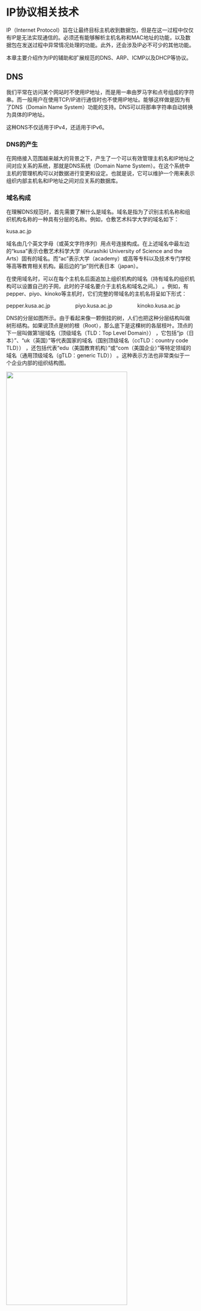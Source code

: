 # IP协议相关技术
IP（Internet Protocol）旨在让最终目标主机收到数据包，但是在这一过程中仅仅有IP是无法实现通信的。必须还有能够解析主机名称和MAC地址的功能，以及数据包在发送过程中异常情况处理的功能。此外，还会涉及IP必不可少的其他功能。

本章主要介绍作为IP的辅助和扩展规范的DNS、ARP、ICMP以及DHCP等协议。

## DNS
我们平常在访问某个网站时不使用IP地址，而是用一串由罗马字和点号组成的字符串。而一般用户在使用TCP/IP进行通信时也不使用IP地址。能够这样做是因为有了DNS（Domain Name System）功能的支持。DNS可以将那串字符串自动转换为具体的IP地址。

这种DNS不仅适用于IPv4，还适用于IPv6。

### DNS的产生
在网络接入范围越来越大的背景之下，产生了一个可以有效管理主机名和IP地址之间对应关系的系统，那就是DNS系统（Domain Name System）。在这个系统中主机的管理机构可以对数据进行变更和设定。也就是说，它可以维护一个用来表示组织内部主机名和IP地址之间对应关系的数据库。

### 域名构成
在理解DNS规范时，首先需要了解什么是域名。域名是指为了识别主机名称和组织机构名称的一种具有分层的名称。例如，仓敷艺术科学大学的域名如下：

kusa.ac.jp

域名由几个英文字母（或英文字符序列）用点号连接构成。在上述域名中最左边的“kusa”表示仓敷艺术科学大学（Kurashiki University of Science and the Arts）固有的域名。而“ac”表示大学（academy）或高等专科以及技术专门学校等高等教育相关机构。最后边的“jp”则代表日本（japan）。

在使用域名时，可以在每个主机名后面追加上组织机构的域名（持有域名的组织机构可以设置自己的子网，此时的子域名要介于主机名和域名之间。） 。例如，有pepper、piyo、kinoko等主机时，它们完整的带域名的主机名将呈如下形式：

pepper.kusa.ac.jp $~~~~~~~~~~~~~~~$ piyo.kusa.ac.jp $~~~~~~~~~~~~~~~$  kinoko.kusa.ac.jp

DNS的分层如图所示。由于看起来像一颗倒挂的树，人们也把这种分层结构叫做树形结构。如果说顶点是树的根（Root），那么底下是这棵树的各层枝叶。顶点的下一层叫做第1层域名（顶级域名（TLD：Top Level Domain）） ，它包括“jp（日本）”、“uk（英国）”等代表国家的域名（国别顶级域名（ccTLD：country code TLD）） ，还包括代表“edu（美国教育机构）”或“com（美国企业）”等特定领域的域名（通用顶级域名（gTLD：generic TLD）） 。这种表示方法也非常类似于一个企业内部的组织结构图。

<img src=".//5/1.png" width="80%">

#### 域名服务器
域名服务器是指管理域名的主机和相应的软件，它可以管理所在分层的域的相关信息。其所管理的分层叫做ZONE。如图所示，每层都设有一个域名服务器。

<img src=".//5/2.png" width="80%">

根部所设置的DNS叫做根域名服务器。它对DNS的检索数据功能起着至关重要的作用。根域名服务器中注册着根以下第1层域名服务器的IP地址。以图为例，根域名服务器中，注册了那些管理的域名服务器的IP地址。反之，如果想要新增一个类似jp或org的域名或修改某个已有域名，就得在根域名服务器中进行追加或变更。

如果某一层下面再没有其他分层，就可以自由地指定主机名称或子网名称。不过，如果想修改该分层的域名或重新设置域名服务器的IP地址，还必须得在其上层的域名服务器中进行追加或修改。

因此，域名和域名服务器需要按照分层进行设置。如果域名服务器宕机，那么针对该域的DNS查询也就无法正常工作。因此，为了提高容灾能力，一般会设置至少两个以上的域名服务器。一旦第一个域名服务器无法提供查询时，就会自动转到第二个甚至第三个域名服务器上进行，以此可以按照顺序进行灾备处理。

所有的域名服务器都必须注册根域名服务器的IP地址。因为DNS根据IP地址进行检索时，需要从根域名服务器开始按顺序进行。

#### 解析器
进行DNS查询的主机和软件叫做DNS解析器。用户所使用的工作站或个人电脑都属于解析器。一个解析器至少要注册一个以上域名服务器的IP地址。通常，它至少包括组织内部的域名服务器的IP地址。

### DNS查询
<img src=".//5/3.png" width="80%">

解析器为了调查IP地址，向域名服务器（该图中，不仅可以访问同一域中的域名服务器，还可以访问其他域的域名服务器。） 进行查询处理。接收这个查询请求的域名服务器首先会在自己的数据库进行查找。如果有该域名所对应的IP地址就返回。如果没有，则域名服务器再向上一层根域名服务器进行查询处理。因此，如图所示，从根开始对这棵树按照顺序进行遍历，直到找到指定的域名服务器，并由这个域名服务器返回想要的数据。

解析器和域名服务器将最新了解到的信息暂时保存在缓存里（缓存的时限可以在提供信息的域名服务上进行设置。） 。这样，可以减少每次查询时的性能消耗。

<img src=".//5/4.png" width="80%">

1.首先搜索浏览器的 DNS 缓存，缓存中维护一张域名与 IP 地址的对应表

2.若没有命中，则继续搜索操作系统的 DNS 缓存

3.若仍然没有命中，则操作系统将域名发送至本地域名服务器，本地域名服务器采用递归查询自己的 DNS 缓存，查找成功则返回结果

4.若本地域名服务器的 DNS 缓存没有命中，则本地域名服务器向上级域名服务器进行迭代查询

5.首先本地域名服务器向根域名服务器发起请求，根域名服务器返回顶级域名服务器的地址给本地服务器

6.本地域名服务器拿到这个顶级域名服务器的地址后，就向其发起请求，获取权限域名服务器的地址

7.本地域名服务器根据权限域名服务器的地址向其发起请求，最终得到该域名对应的 IP 地址

8.本地域名服务器将得到的 IP 地址返回给操作系统，同时自己将 IP 地址缓存起来

9.操作系统将 IP 地址返回给浏览器，同时自己也将 IP 地址缓存起

10.至此，浏览器就得到了域名对应的 IP 地址，并将 IP 地址缓存起

### DNS的其他信息
前面提到DNS是一种通过主机名检索IP地址的系统。然而，它所管理的信息不仅仅是这些主机名跟IP地址之间的映射关系。它还要管理众多其他信息。

<img src=".//5/5.png" width="50%">

## ARP
只要确定了IP地址，就可以向这个目标地址发送IP数据报。然而，在底层数据链路层，进行实际通信时却有必要了解每个IP地址所对应的MAC地址。

### ARP概要
ARP（Address Resolution Protocol） 是一种解决地址问题的协议。以目标IP地址为线索，用来定位下一个应该接收数据分包的网络设备对应的MAC地址。如果目标主机不在同一个链路上时，可以通过ARP查找下一跳路由器的MAC地址。不过ARP只适用于IPv4，不能用于IPv6。IPv6中可以用ICMPv6替代ARP发送邻居探索消息.

### ARP工作机制
简单地说，ARP是借助ARP请求与ARP响应两种类型的包确定MAC地址的。

如图所示，假定主机A向同一链路上的主机B发送IP包，主机A的IP地址为172.20.1.1，主机B的IP地址为172.20.1.2，它们互不知道对方的MAC地址。

<img src=".//5/6.png" width="80%">

主机A为了获得主机B的MAC地址，起初要通过广播发送一个ARP请求包。这个包中包含了想要了解其MAC地址的主机IP地址。也就是说，ARP请求包中已经包含了主机B的IP地址172.20.1.2。由于广播的包可以被同一个链路上所有的主机或路由器接收，因此ARP的请求包也就会被这同一个链路上所有的主机和路由器进行解析。如果ARP请求包中的目标IP地址与自己的IP地址一致，那么这个节点就将自己的MAC地址塞入ARP响应包返回给主机A。

如果每发送一个IP数据报都要进行一次ARP请求以此确定MAC地址，那将会造成不必要的网络流量，因此，通常的做法是把获取到的MAC地址缓存（是指预见到同样的信息可能会再次使用，从而在内存中开辟一块区域记忆这些信息。）一段时间。即把第一次通过ARP获取到的MAC地址作为IP对MAC的映射关系记忆到一个ARP缓存表中，下一次再向这个IP地址发送数据报时不需再重新发送ARP请求，而是直接使用这个缓存表当中的MAC地址进行数据报的发送。

<img src=".//5/7.png" width="80%">

### 跨数据链路情况
如图所示，主机A想要发送IP数据报给主机B时必须得经过路由器C。即使知道了主机B的MAC地址，由于路由器C会隔断两个网络，还是无法实现直接从主机A发送数据报给主机B。此时，主机A必须得先将数据报发送给路由器C的MAC地址C1。

<img src=".//5/8.png" width="80%">

此外，假定MAC地址就用广播地址，那么路由器D也将会收到该广播消息。于是路由器D又将该消息转发给路由器C，导致数据包被重复发送两次。

### RARP
RARP（Reverse Address Resolution Protocol）是将ARP反过来，从MAC地址定位IP地址的一种协议。例如将打印机服务器等小型嵌入式设备接入到网络时就经常会用得到。

平常我们可以通过个人电脑设置IP地址，也可以通过DHCP（Dynamic Host Configuration Protocol，具体请参考5.5节。DHCP可以像RARP一样分配一个固定的IP地址。） 自动分配获取IP地址。然而，对于使用嵌入式设备时，会遇到没有任何输入接口或无法通过DHCP动态获取IP地址的情况（通过个人电脑连接这个嵌入式设备时虽然可以为其指定IP地址，但是用DHCP动态分配IP地址，有时会遇到无法知道所分配的IP是多少的情况。）。

在类似情况下，就可以使用RARP。为此，需要架设一台RARP服务器，从而在这个服务器上注册设备的MAC地址及其IP地址（使用RARP的前提是认为MAC地址就是设备固有的一个值。）。然后再将这个设备接入到网络，插电启动设备时，该设备会发送一条“我的MAC地址是......，请告诉我，我的IP地址应该是什么”的请求信息。RARP服务器接到这个消息后返回类似于“MAC地址为......的设备，IP地址为......”的信息给这个设备。而设备就根据从RARP服务器所收到的应答信息设置自己的IP地址。

<img src=".//5/9.png" width="80%">

### 代理ARP
通常ARP包会被路由器隔离，但是采用代理ARP（Proxy ARP）的路由器可以将ARP请求转发给邻近的网段。由此，两个以上网段的节点之间可以像在同一个网段中一样进行通信。

在目前的TCP/IP网络当中，一般情况下用路由器连接多个网络时，会在每个网段上定义各自的子网，从而进行路由控制。然而，对于那些不支持设定子网掩码的老设备来说，不使用代理ARP，有时就无法更好地使用网络。

## ICMP
### 辅助IP的ICMP
架构IP网络时需要特别注意两点：确认网络是否正常工作，以及遇到异常时进行问题诊断。

ICMP的主要功能包括，确认IP包是否成功送达目标地址，通知在发送过程当中IP包被废弃的具体原因，改善网络设置等。有了这些功能以后，就可以获得网络是否正常、设置是否有误以及设备有何异常等信息，从而便于进行网络上的问题诊断。

在IP通信中如果某个IP包因为某种原因未能达到目标地址，那么这个具体的原因将由ICMP负责通知。如图，主机A向主机B发送了数据包，由于某种原因，途中的路由器2未能发现主机B的存在，这时，路由器2就会向主机A发送一个ICMP包，说明发往主机B的包未能成功。

<img src=".//5/10.png" width="80%">

ICMP的消息大致可以分为两类：一类是通知出错原因的错误消息，另一类是用于诊断的查询消息。

<img src=".//5/11.png" width="80%">

### 主要的ICMP消息
#### ICMP目标不可达消息
IP路由器无法将IP数据包发送给目标地址时，会给发送端主机返回一个目标不可达（Destination Unreachable Message）的ICMP消息，并在这个消息中显示不可达的具体原因，如表所示。

<img src=".//5/12.png" width="80%">

#### ICMP重定向消息
如果路由器发现发送端主机使用了次优的路径发送数据，那么它会返回一个ICMP重定向（ICMP Redirect Message）的消息给这个主机。在这个消息中包含了最合适的路由信息和源数据。这主要发生在路由器持有更好的路由信息的情况下。路由器会通过这样的ICMP消息给发送端主机一个更合适的发送路由。

<img src=".//5/13.png" width="80%">

不过，多数情况下由于这种重定向消息成为引发问题的原因，所以往往不进行这种设置。

#### ICMP超时消息
IP包中有一个字段叫做TTL（Time To Live，生存周期），它的值随着每经过一次路由器就会减1（当IP包在路由器上停留1秒以上时减去所停留的秒数，但是现在绝大多数设备并不做这样的处理。），直到减到0时该IP包会被丢弃。此时，IP路由器将会发送一个ICMP超时的消息（ICMP Time Exceeded Message，错误号0（错误号1表示将被拆分包做重构处理时超时。））给发送端主机，并通知该包已被丢弃。

设置IP包生存周期的主要目的，是为了在路由控制遇到问题发生循环状况时，避免IP包无休止地在网络上被转发。此外，有时可以用TTL控制包的到达范围，例如设置一个较小的TTL值。

<img src=".//5/14.png" width="80%">

有一款充分利用ICMP超时消息的应用叫做traceroute（在UNIX、MacOS中是这个命令，而在Windows中对等的命令叫做tracert。）。它可以显示出由执行程序的主机到达特定主机之前历经多少路由器。它的原理就是利用IP包的生存期限从1开始按照顺序递增的同时发送UDP包，强制接收ICMP超时消息的一种方法。这样可以将所有路由器的IP地址逐一呈现。这个程序在网络上发生问题时，是问题诊断常用的一个强大工具。具体用法是在UNIX命令行里输入“traceroute 目标主机地址”即可。

#### ICMP回送消息
用于进行通信的主机或路由器之间，判断所发送的数据包是否已经成功到达对端的一种消息。可以向对端主机发送回送请求的消息（ICMP Echo Request Message，类型8），也可以接收对端主机发回来的回送应答消息（ICMP Echo Reply Message，类型0）。网络上最常用的ping命令（Packet InterNetwork Groper，判断对端主机是否可达的一种命令。）就是利用这个消息实现的。

<img src=".//5/15.png" width="80%">

### 其他ICMP消息
#### ICMP原点抑制消息
在使用低速广域线路的情况下，连接WAN的路由器可能会遇到网络拥堵的问题。ICMP原点抑制消息的目的就是为了缓和这种拥堵情况。当路由器向低速线路发送数据时，其发送队列的残存变为零而无法发送出去时，可以向IP包的源地址发送一个ICMP原点抑制（ICMP Source Quench Message）消息。收到这个消息的主机借此了解在整个线路的某一处发生了拥堵的情况，从而打开IP包的传输间隔。然而，由于这种ICMP可能会引起不公平的网络通信，一般不被使用

#### ICMP路由器探索消息
主要用于发现与自己相连网络中的路由器。当一台主机发出ICMP路由器请求（Router Solicitaion）时，路由器则返回ICMP路由器公告消息（Router Advertisement）给主机。

#### ICMP地址掩码消息
主要用于主机或路由器想要了解子网掩码的情况。可以向那些目标主机或路由器发送ICMP地址掩码请求消息（ICMP Address Mask Request），然后通过接收ICMP地址掩码应答消息（ICMP Address Mask Reply）获取子网掩码的信息。

### ICMPv6
#### ICMPv6作用
IPv4中ICMP仅作为一个辅助作用支持IPv4。也就是说，在IPv4时期，即使没有ICMP，仍然可以实现IP通信。然而，在IPv6中，ICMP的作用被扩大，如果没有ICMPv6，IPv6就无法进行正常通信。

尤其在IPv6中，从IP地址定位MAC地址的协议从ARP转为ICMP的邻居探索消息（Neighbor Discovery）。这种邻居探索消息融合了IPv4的ARP、ICMP重定向以及ICMP路由器选择消息等功能于一体，甚至还提供自动设置IP地址的功能（ICMPv6中没有DNS服务器的通知功能，因此实际上需要与DHCPv6组合起来才能实现自动设置IP地址。）。

ICMPv6中将ICMP大致分为两类：一类是错误消息，另一类是信息消息。类型0～127属于错误消息，128～255属于信息消息。

<img src=".//5/16.png" width="80%">

<img src=".//5/17.png" width="80%">

#### 邻居探索
ICMPv6中从类型133至类型137的消息叫做邻居探索消息。这种邻居探索消息对于IPv6通信起着举足轻重的作用。邻居请求消息用于查询IPv6的地址与MAC地址的对应关系，并由邻居宣告消息得知MAC地址（IPv4中查询IP地址与MAC地址对应关系用到的是ARP。）。邻居请求消息利用IPv6的多播地址（IPv4中所使用的ARP采用广播，使得不支持ARP的节点也会收到包，造成一定的浪费。） 实现传输。

<img src=".//5/18.png" width="80%">

此外，由于IPv6中实现了即插即用的功能，所以在没有DHCP服务器的环境下也能实现IP地址的自动获取。如果是一个没有路由器的网络，就使用MAC地址作为链路本地单播地址。而在一个有路由器的网络环境中，可以从路由器获得IPv6地址的前面部分，后面部分则由MAC地址进行设置。此时可以利用路由器请求消息和路由器宣告消息进行设置。

<img src=".//5/19.png" width="80%">

## DHCP
### DHCP实现即插即用
如果逐一为每一台主机设置IP地址会非常繁琐的事情。特别是在移动使用笔记本电脑、智能终端以及平板电脑等设备时，每移动到一个新的地方，都要重新设置IP地址。

于是，为了实现自动设置IP地址、统一管理IP地址分配，就产生了DHCP（Dynamic Host Configuration Protocol）协议。有了DHCP，计算机只要连接到网络，就可以进行TCP/IP通信。也就是说，DHCP让即插即用（指只要物理上一连通，无需专门设置就可以直接使用这个物理设备。） 变得可能。而DHCP不仅在IPv4中，在IPv6中也可以使用。

<img src=".//5/20.png" width="80%">

### DHCP工作机制
使用DHCP之前，首先要架设一台DHCP服务器（很多时候用该网段的路由器充当DHCP服务器。）。然后将DHCP所要分配的IP地址设置到服务器上。此外，还需要将相应的子网掩码、路由控制信息以及DNS服务器的地址等设置到服务器上。

关于从DHCP中获取IP地址的流程，以图5.17为例简单说明的话，主要分为两个阶段（在发送DHCP发现包与DHCP请求包时，DHCP即插即用的IP地址尚未确定。因此，DHCP发现包的目标地址为广播地址255.255.255.255，而源地址则为0.0.0.0，表示未知。）。

<img src=".//5/21.png" width="80%">

使用DHCP时，如果DHCP服务器遇到故障，将导致无法自动分配IP地址，从而也导致网段内所有主机之间无法进行TCP/IP通信。为了避免此类问题的发生，通常人们会架设两台或两台以上的DHCP服务器。不过启动多个DHCP服务器时，由于每个服务器内部都记录着IP地址分配情况的信息，因此可能会导致几处分配的IP地址相互冲突（为了避免这种地址重复的危险，可以在DHCP服务器上区分所要分配的地址。）。

为了检查所要分配的IP地址以及已经分配了的IP地址是否可用，DHCP服务器或DHCP客户端必须具备以下功能：

#### DHCP服务器
在分配IP地址前发送ICMP回送请求包，确认没有返回应答。

#### DHCP客户端
针对从DHCP那里获得的IP地址发送ARP请求包，确认没有返回应答。

### DHCP中继代理
家庭网络大多都只有一个以太网（无线LAN）的网段，与其连接的主机台数也不会太多。因此，只要有一台DHCP服务器就足以应对IP地址分配的需求，而大多数情况下都由宽带路由器充当这个DHCP的角色。

相比之下，一个企业或学校等较大规模组织机构的网络环境当中，一般会有多个以太网（无线LAN）网段。在这种情况下，若要针对每个网段都设置DHCP服务器将会是个庞大的工程。即使路由器可以分担DHCP的功能，如果网络中有不下100个路由器，就要为100个路由器设置它们各自可分配IP地址的范围，并对这些范围进行后续的变更维护，这将是一个极其耗时和难于管理的工作（DHCP服务器分配的IP地址范围，有时会随着服务器或打印机等固定IP设备的增减而不得不发生变化。）。也就是说将DHCP服务器分设到各个路由器上，于管理和运维都不是件有益的事。

因此，在这类网络环境中，往往需要将DHCP统一管理。具体方法可以使用DHCP中继代理来实现。有了DHCP中继代理以后，对不同网段的IP地址分配也可以由一个DHCP服务器统一进行管理和运维。

这种方法使得在每个网段架设一个DHCP服务器被取代，只需在每个网段设置一个DHCP中继代理即可（DHCP中继代理多数为路由器，不过也有在主机中安装某些软件得以实现的情况。）。它可以设置DHCP服务器的IP地址，从而可以在DHCP服务器上为每个网段注册IP地址的分配范围。

DHCP客户端会向DHCP中继代理发送DHCP请求包，而DHCP中继代理在收到这个广播包以后再以单播的形式发给DHCP服务器。服务器端收到该包以后再向DHCP中继代理返回应答，并由DHCP中继代理将此包转发给DHCP客户端（DHCP包中包含发出请求的主机的MAC地址。DHCP中继代理正是利用这个MAC地址将包返回给了DHCP客户端。）。由此，DHCP服务器即使不在同一个链路上也可以实现统一分配和管理IP地址。

<img src=".//5/22.png" width="80%">

## NAT
### NAT定义
NAT（Network Address Translator）是用于在本地网络中使用私有地址，在连接互联网时转而使用全局IP地址的技术。除转换IP地址外，还出现了可以转换TCP、UDP端口号的NAPT（Network Address PortsTranslator）技术，由此可以实现用一个全局IP地址与多个主机的通信。

<img src=".//5/23.png" width="80%">

NAT（NAPT）实际上是为正在面临地址枯竭的IPv4而开发的技术。不过，在IPv6中为了提高网络安全也在使用NAT，在IPv4和IPv6之间的相互通信当中常常使用NAT-PT。

### NAT工作机制
在NAT（NAPT）路由器的内部，有一张自动生成的用来转换地址的表。当10.0.0.10向163.221.120.9发送第一个包时生成这张表，并按照表中的映射关系进行处理。

当私有网络内的多台机器同时都要与外部进行通信时，仅仅转换IP地址，人们不免担心全局IP地址是否不够用。这时采用如图所示的包含端口号一起转换的方式（NAPT）可以解决这个问题。

<img src=".//5/24.png" width="80%">

图中，主机163.221.120.9的端口号是80，LAN中有两个客户端10.0.0.10和10.0.0.11同时进行通信，并且这两个客户端的本地端口都是1025。此时，仅仅转换IP地址为某个全局地址202.244.174.37，会令转换后的所有数字完全一致。为此，只要将10.0.0.11的端口号转换为1026就可以解决问题。如图所示，生成一个NAPT路由器的转换表，就可以正确地转换地址跟端口的组合，令客户端A、B能同时与服务器之间进行通信。

这种转换表在NAT路由器上自动生成。例如，在TCP的情况下，建立TCP连接首次握手时的SYN包一经发出，就会生成这个表。而后又随着收到关闭连接时发出FIN包的确认应答从表中被删除。

### NAT-PT (NAPT-PT)
现在很多互联网服务都基于IPv4。如果这些服务不能做到在IPv6中也能正常使用的话，搭建IPv6网络环境的优势也就无从谈起了。

为了解决这个问题，就产生了NAT-PT（NAPT-PT）（PT是Protocol Translation的缩写。严格来讲NAT-PT用来翻译IP地址，而NAPT-PT则是用来翻译IP首部与端口号的。） 规范。NAT-PT是将IPv6的首部转换为IPv4的首部的一种技术。有了这种技术，那些只有IPv6地址的主机也就能够与IPv4地址的其他主机进行通信了。

<img src=".//5/25.png" width="80%">